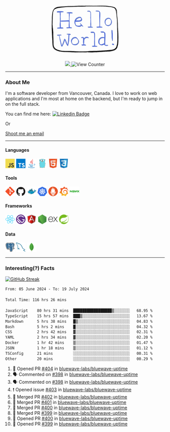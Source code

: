 <div align="center">
    <img src="./img/hello_world.webp" height="200px" width="">
    <div>
        <a href="https://www.linkedin.com/in/ajhollid">
            <img src="https://img.shields.io/badge/LinkedIn-blue"/>
        </a>
        <img src="https://komarev.com/ghpvc/?username=ajhollid&color=yellow" alt="View Counter">
    </div>
</div>

---

### About Me

I'm a software developer from Vancouver, Canada. I love to work on web applications and I'm most at home on the backend, but I'm ready to jump in on the full stack.

You can find me here: [![Linkedin Badge](https://img.shields.io/badge/-ajhollid-blue?style=flat&logo=Linkedin&logoColor=white)](https://www.linkedin.com/in/ajhollid)

Or

[Shoot me an email](mailto:ajhollid@gmail.com)

---

#### Languages

<div>
    <img src="./img/devicons/javascript-original.svg" width=30 height=30 alt="JavaScript">
    <img src="/img/devicons/typescript-original.svg" width=30 height=30 alt="TypeScript">
    <img src="./img/devicons/java-original.svg" width=30 height=30 alt="Java">
    <img src="./img/devicons/go-original.svg" width=30 height=30 alt="Golang">
    <img src="./img/devicons/html5-original.svg" width=30 height=30 alt="HTML 5">
    <img src="./img/devicons/css3-original.svg" width=30 height=30 alt="CSS 3">
</div>

#### Tools

<div>
    <img src="./img/devicons/git-original.svg" width=30 height=30 alt="Git">
    <img src="./img/devicons/github-original.svg" width=30 height=30 alt="Github">
    <img src="./img/devicons/docker-original.svg" width=30 
    height=30 alt="Docker">
    <img src="./img/devicons/kubernetes-original.svg" width=30 height=30 alt="K8">
    <img src="./img/devicons/prometheus-original.svg" width=30 height=30 alt="Prometheus">
    <img src="./img/devicons/grafana-original.svg" width=30 height=30 alt="Grafana">
    <img src="./img/devicons/nginx-original.svg" width=30 height=30 alt="Nginx">
</div>

#### Frameworks

<div>
    <img src="./img/devicons/react-original.svg" width=30 height=30 alt="React">
    <img src="./img/devicons/gatsby-original.svg" width=30 height=30 alt="Gatsby">
    <img src="./img/devicons/angularjs-original.svg" width=30 height=30 alt="AngularJS">
    <img src="./img/devicons/nodejs-original.svg" width=30 height=30 alt="NodeJS">
    <img src="./img/devicons/express-original.svg" width=30 height=30 alt="Express">
    <img src="./img/devicons/spring-original.svg" width=30 height=30 alt="Spring">
</div>

#### Data

<div>
    <img src="./img/devicons/postgresql-original.svg" width=30 height=30 alt="Postgresql">
    <img src="./img/devicons/mysql-original.svg" width=30 height=30 alt="Mysql">
    <img src="./img/devicons/mongodb-original.svg" width=30 height=30 alt="MongoDB">
</div>

---

### Interesting(?) Facts

[![GitHub Streak](http://github-readme-streak-stats.herokuapp.com?user=ajhollid)](https://git.io/streak-stats)

 <!--START_SECTION:waka-->

```txt
From: 05 June 2024 - To: 19 July 2024

Total Time: 116 hrs 26 mins

JavaScript    80 hrs 31 mins  █████████████████▒░░░░░░░   68.95 %
TypeScript    15 hrs 57 mins  ███▒░░░░░░░░░░░░░░░░░░░░░   13.67 %
Markdown      5 hrs 38 mins   █▒░░░░░░░░░░░░░░░░░░░░░░░   04.83 %
Bash          5 hrs 2 mins    █░░░░░░░░░░░░░░░░░░░░░░░░   04.32 %
CSS           2 hrs 42 mins   ▓░░░░░░░░░░░░░░░░░░░░░░░░   02.31 %
YAML          2 hrs 34 mins   ▓░░░░░░░░░░░░░░░░░░░░░░░░   02.20 %
Docker        1 hr 42 mins    ▒░░░░░░░░░░░░░░░░░░░░░░░░   01.47 %
JSON          1 hr 18 mins    ▒░░░░░░░░░░░░░░░░░░░░░░░░   01.12 %
TSConfig      21 mins         ░░░░░░░░░░░░░░░░░░░░░░░░░   00.31 %
Other         20 mins         ░░░░░░░░░░░░░░░░░░░░░░░░░   00.29 %
```

<!--END_SECTION:waka-->


<!--START_SECTION:activity-->
1. 💪 Opened PR [#404](https://github.com/bluewave-labs/bluewave-uptime/pull/404) in [bluewave-labs/bluewave-uptime](https://github.com/bluewave-labs/bluewave-uptime)
2. 🗣 Commented on [#398](https://github.com/bluewave-labs/bluewave-uptime/issues/398#issuecomment-2241699144) in [bluewave-labs/bluewave-uptime](https://github.com/bluewave-labs/bluewave-uptime)
3. 🗣 Commented on [#398](https://github.com/bluewave-labs/bluewave-uptime/issues/398#issuecomment-2241694286) in [bluewave-labs/bluewave-uptime](https://github.com/bluewave-labs/bluewave-uptime)
4. ❗ Opened issue [#403](https://github.com/bluewave-labs/bluewave-uptime/issues/403) in [bluewave-labs/bluewave-uptime](https://github.com/bluewave-labs/bluewave-uptime)
5. 🎉 Merged PR [#402](https://github.com/bluewave-labs/bluewave-uptime/pull/402) in [bluewave-labs/bluewave-uptime](https://github.com/bluewave-labs/bluewave-uptime)
6. 🎉 Merged PR [#401](https://github.com/bluewave-labs/bluewave-uptime/pull/401) in [bluewave-labs/bluewave-uptime](https://github.com/bluewave-labs/bluewave-uptime)
7. 🎉 Merged PR [#400](https://github.com/bluewave-labs/bluewave-uptime/pull/400) in [bluewave-labs/bluewave-uptime](https://github.com/bluewave-labs/bluewave-uptime)
8. 🎉 Merged PR [#399](https://github.com/bluewave-labs/bluewave-uptime/pull/399) in [bluewave-labs/bluewave-uptime](https://github.com/bluewave-labs/bluewave-uptime)
9. 💪 Opened PR [#400](https://github.com/bluewave-labs/bluewave-uptime/pull/400) in [bluewave-labs/bluewave-uptime](https://github.com/bluewave-labs/bluewave-uptime)
10. 💪 Opened PR [#399](https://github.com/bluewave-labs/bluewave-uptime/pull/399) in [bluewave-labs/bluewave-uptime](https://github.com/bluewave-labs/bluewave-uptime)
<!--END_SECTION:activity-->
